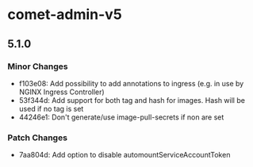 # comet-admin-v5

## 5.1.0

### Minor Changes

- f103e08: Add possibility to add annotations to ingress (e.g. in use by NGINX Ingress Controller)
- 53f344d: Add support for both tag and hash for images. Hash will be used if no tag is set
- 44246e1: Don't generate/use image-pull-secrets if non are set

### Patch Changes

- 7aa804d: Add option to disable automountServiceAccountToken
